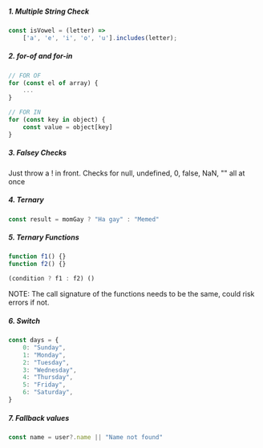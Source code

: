 ##### 1. Multiple String Check
```js
const isVowel = (letter) => 
	['a', 'e', 'i', 'o', 'u'].includes(letter);
```

##### 2. for-of and for-in
```js
// FOR OF
for (const el of array) {
	...
}

// FOR IN
for (const key in object) {
	const value = object[key]
}
```

##### 3. Falsey Checks
Just throw a ! in front.
Checks for null, undefined, 0, false, NaN, "" all at once

##### 4. Ternary
```js
const result = momGay ? "Ha gay" : "Memed"
```

##### 5. Ternary Functions
```js
function f1() {}
function f2() {}

(condition ? f1 : f2) ()
```
NOTE: The call signature of the functions needs to be the same, could risk errors if not.

##### 6. Switch
```js
const days = {
	0: "Sunday",
	1: "Monday",
	2: "Tuesday",
	3: "Wednesday",
	4: "Thursday",
	5: "Friday",
	6: "Saturday",
}
```

##### 7. Fallback values
```js
const name = user?.name || "Name not found"
```